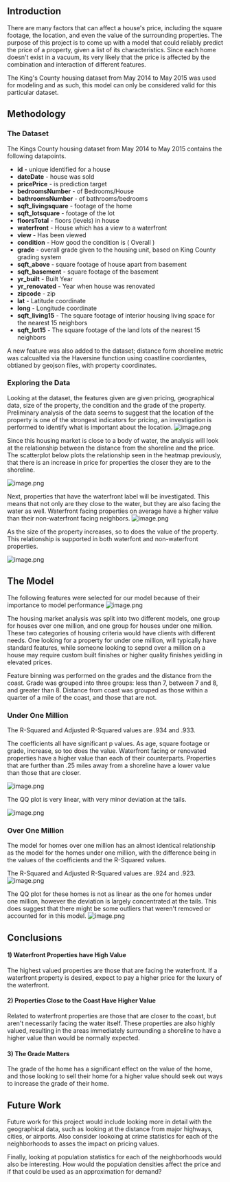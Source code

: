 ## Introduction
There are many factors that can affect a house's price, including the square footage, the location, and even the value of the surrounding properties.  The purpose of this project is to come up with a model that could reliably predict the price of a property, given a list of its characteristics. Since each home doesn't exist in a vacuum, its very likely that the price is affected by the combination and interaction of different features.

The King's County housing dataset from May 2014 to May 2015 was used for modeling and as such, this model can only be considered valid for this particular dataset. 

## Methodology

### The Dataset
The Kings County housing dataset from May 2014 to May 2015 contains the following datapoints.
* **id** - unique identified for a house
* **dateDate** - house was sold
* **pricePrice** -  is prediction target
* **bedroomsNumber** -  of Bedrooms/House
* **bathroomsNumber** -  of bathrooms/bedrooms
* **sqft_livingsquare** -  footage of the home
* **sqft_lotsquare** -  footage of the lot
* **floorsTotal** -  floors (levels) in house
* **waterfront** - House which has a view to a waterfront
* **view** - Has been viewed
* **condition** - How good the condition is ( Overall )
* **grade** - overall grade given to the housing unit, based on King County grading system
* **sqft_above** - square footage of house apart from basement
* **sqft_basement** - square footage of the basement
* **yr_built** - Built Year
* **yr_renovated** - Year when house was renovated
* **zipcode** - zip
* **lat** - Latitude coordinate
* **long** - Longitude coordinate
* **sqft_living15** - The square footage of interior housing living space for the nearest 15 neighbors
* **sqft_lot15** - The square footage of the land lots of the nearest 15 neighbors

A new feature was also added to the dataset; distance form shoreline metric was calcualted via the Haversine function using coastline coordiantes, obtianed by geojson files, with property coordinates. 

### Exploring the Data

Looking at the dataset, the features given are given pricing, geographical data, size of the property, the condition and the grade of the property. Preliminary analysis of the data seems to suggest that the location of the property is one of the strongest indicators for pricing, an investigation is performed to identify what is important about the location.
![image.png](img_01.png)

Since this housing market is close to a body of water, the analysis will look at the relationship between the distance from the shoreline and the price. The scatterplot below plots the relationship seen in the heatmap previously, that there is an increase in price for properties the closer they are to the shoreline.

![image.png](img_02.png)

Next, properties that have the waterfront label will be investigated.  This means that not only are they close to the water, but they are also facing the water as well. Waterfront facing properties on average have a higher value than their non-waterfront facing neighbors. 
![image.png](img_03.png)

As the size of the property increases, so to does the value of the property. This relationship is supported in both waterfont and non-waterfront properties. 

![image.png](img_04.png)

## The Model

The following features were selected for our model because of their importance to model performance 
![image.png](img_05.png)

The housing market analysis was split into two different models, one group for houses over one million, and one group for houses under one million.  These two categories of housing criteria would have clients with different needs.  One looking for a property for under one million, will typically have standard features, while someone looking to sepnd over a million on a house may require custom built finishes or higher quality finishes yeidling in elevated prices.

Feature binning was performed on the grades and the distance from the coast. Grade was grouped into three groups: less than 7, between 7 and 8, and greater than 8. Distance from coast was grouped as those within a quarter of a mile of the coast, and those that are not. 

### Under One Million
The R-Squared and Adjusted R-Squared values are .934 and .933.

The coefficients all have significant p values.
As age, square footage or grade, increase, so too does the value.
Waterfront facing or renovated properties have a higher value than each of their counterparts.
Properties that are further than .25 miles away from a shoreline have a lower value than those that are closer.

![image.png](img_06.png)

The QQ plot is very linear, with very minor deviation at the tails. 

![image.png](img_07.png)

### Over One Million
The model for homes over one million has an almost identical relationship as the model for the homes under one million, with the difference being in the values of the coefficients and the R-Squared values. 

The R-Squared and Adjusted R-Squared values are .924 and .923.
![image.png](img_08.png)

The QQ plot for these homes is not as linear as the one for homes under one million, however the deviation is largely concentrated at the tails. This does suggest that there might be some outliers that weren't removed or accounted for in this model. 
![image.png](img_09.png)

## Conclusions

#### 1) Waterfront Properties have High Value
The highest valued properties are those that are facing the waterfront. If a waterfront property is desired, expect to pay a higher price for the luxury of the waterfront.

#### 2) Properties Close to the Coast Have Higher Value
Related to waterfront properties are those that are closer to the coast, but aren't necessarily facing the water itself. These properties are also highly valued, resulting in the areas immediately surrounding a shoreline to have a higher value than would be normally expected.

#### 3) The Grade Matters
The grade of the home has a significant effect on the value of the home, and those looking to sell their home for a higher value should seek out ways to increase the grade of their home. 

## Future Work
Future work for this project would include looking more in detail with the geographical data, such as looking at the distance from major highways, cities, or airports. Also consider lookoing at crime statistics for each of the neighborhoods to asses the impact on pricing values. 

Finally, looking at population statistics for each of the neighborhoods would also be interesting. How would the population densities affect the price and if that could be used as an approximation for demand?







